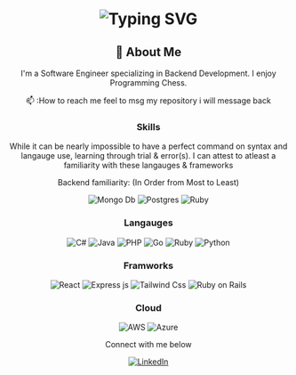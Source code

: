 <div align="center">
    <h1>
        <img src="https://readme-typing-svg.herokuapp.com?font=Jetbrains+mono&size=40&duration=3000&color=33FF33&center=true&vCenter=true&width=435&lines=Hey..+I'm+3th34;This+is..;..my+Github+profile..;" alt="Typing SVG"/>
    </h1>
</div>
<div align="center">
    <h2>🚀 About Me</h2>
    <p>I'm a Software Engineer specializing in Backend Development. I enjoy Programming Chess.</p>
    <p>📫 :How to reach me feel to msg my repository i will message back</p>
</div>





<div align="center">
    <!-- Replace with your skills -->
    <h3>Skills</h3>
    <p>While it can be nearly impossible to have a perfect command on syntax and langauge use, learning through trial & error(s). I can attest to atleast a familiarity with these langauges & frameworks </p>
    <p>Backend familiarity: (In Order from Most to Least)</p>
    <img src=https://img.shields.io/badge/MongoDB-4EA94B?style=for-the-badge&logo=mongodb&logoColor=white alt="Mongo Db">
    <img src=https://img.shields.io/badge/PostgreSQL-316192?style=for-the-badge&logo=postgresql&logoColor=white alt="Postgres">
    <img src=https://img.shields.io/badge/Ruby-CC342D?style=for-the-badge&logo=ruby&logoColor=white alt="Ruby">
    <h3>Langauges</h3>
    <img src=https://img.shields.io/badge/C%23-239120?style=for-the-badge&logo=c-sharp&logoColor=white alt="C#">
    <img src=https://img.shields.io/badge/Java-ED8B00?style=for-the-badge&logo=openjdk&logoColor=white alt="Java">
    <img src=https://img.shields.io/badge/PHP-777BB4?style=for-the-badge&logo=php&logoColor=white alt="PHP">
    <img src=https://img.shields.io/badge/Go-00ADD8?style=for-the-badge&logo=go&logoColor=white alt="Go" />
    <img src=https://img.shields.io/badge/Ruby-CC342D?style=for-the-badge&logo=ruby&logoColor=white alt="Ruby">
    <img src=https://img.shields.io/badge/Python-3776AB?style=for-the-badge&logo=python&logoColor=white alt="Python">
    <h3>Framworks</h3>
    <img src=https://img.shields.io/badge/React-20232A?style=for-the-badge&logo=react&logoColor=61DAFB alt="React">
    <img src=https://img.shields.io/badge/Express.js-404D59?style=for-the-badge alt="Express js">
    <img src=https://img.shields.io/badge/Java-ED8B00?style=for-the-badge&logo=openjdk&logoColor=white alt="Tailwind Css">
    <img src=https://img.shields.io/badge/Ruby_on_Rails-CC0000?style=for-the-badge&logo=ruby-on-rails&logoColor=white alt="Ruby on Rails" />
    <h3>Cloud</h3>
    <img src=https://img.shields.io/badge/Amazon_AWS-232F3E?style=for-the-badge&logo=amazon-aws&logoColor=white alt="AWS">
    <img src=https://img.shields.io/badge/Go-00ADD8?style=for-the-badge&logo=go&logoColor=white alt="Azure" />
</div>

<div align="center">
    <!-- Replace href with your links -->
    <p>Connect with me below</p>
    <a href="https://www.linkedin.com/in/jerome-q-6a99682a5/">
        <img src="https://img.shields.io/badge/LinkedIn-0077B5?style=for-the-badge&logo=linkedin&logoColor=white" alt="LinkedIn"/>
    </a>
</div>



<!---
3th34/3th34 is a ✨ special ✨ repository because its `README.md` (this file) appears on your GitHub profile.
You can click the Preview link to take a look at your changes.
--->
